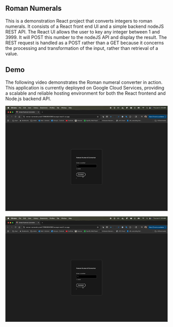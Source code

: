 ## Roman Numerals

This is a demonstration React project that 
converts integers to roman numerals. It consists of a 
React front end UI and a simple backend nodeJS REST API. 
The React UI allows the user to key any integer between 
1 and 3999. It will POST this number to the nodeJS API 
and display the result. The REST request is handled as
a POST rather than a GET because it concerns the processing
and transformation of the input, rather than retrieval
of a value.

## Demo

The following video demonstrates the Roman numeral converter in action. This application is currently deployed on Google Cloud Services, providing a scalable and reliable hosting environment for both the React frontend and Node.js backend API.

![Demo](demo.gif)

<a href="https://youtu.be/TwzMMMzA2iY">
    <img src="demo.gif" alt="Watch the demo" />
</a>